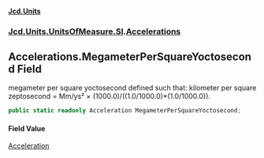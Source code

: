 #### [Jcd.Units](index.md 'index')

### [Jcd.Units.UnitsOfMeasure.SI](Jcd.Units.UnitsOfMeasure.SI.md 'Jcd.Units.UnitsOfMeasure.SI').[Accelerations](Accelerations.md 'Jcd.Units.UnitsOfMeasure.SI.Accelerations')

## Accelerations.MegameterPerSquareYoctosecond Field

megameter per square yoctosecond defined such that: kilometer per square zeptosecond = Mm/ys² ×
(1000.0)/((1.0/1000.0)*(1.0/1000.0)).

```csharp
public static readonly Acceleration MegameterPerSquareYoctosecond;
```

#### Field Value

[Acceleration](Acceleration.md 'Jcd.Units.UnitTypes.Acceleration')
